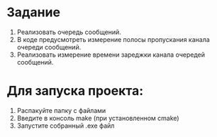 # Задание
1. Реализовать очередь сообщений.
2. В коде предусмотреть измерение полосы пропускания канала очереди сообщений.
3. Реализовать измерение времени зареджки канала очередей сообщений.

# Для запуска проекта:
1. Распакуйте папку с файлами
2. Введите в консоль make (при установленном cmake)
3. Запустите собранный .exe файл
